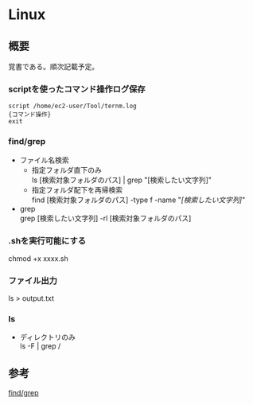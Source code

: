 # Linux

## 概要
覚書である。順次記載予定。

### scriptを使ったコマンド操作ログ保存

```
script /home/ec2-user/Tool/ternm.log
{コマンド操作}
exit
```

### find/grep
- ファイル名検索
  - 指定フォルダ直下のみ  
  ls [検索対象フォルダのパス] | grep "[検索したい文字列]"   
  - 指定フォルダ配下を再帰検索  
  find [検索対象フォルダのパス] -type f -name "*[検索したい文字列]*"  
- grep  
  grep [検索したい文字列] -rl [検索対象フォルダのパス]  

### .shを実行可能にする
chmod +x xxxx.sh  

### ファイル出力
ls > output.txt  

### ls
- ディレクトリのみ   
ls -F | grep /


## 参考
[find/grep](https://qiita.com/pokari_dz/items/0f14a21e3ca3df025d21)
